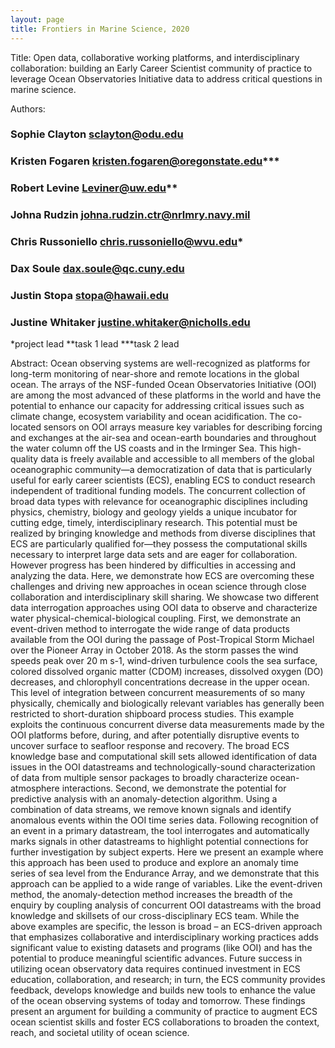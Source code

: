 ```yaml
---
layout: page
title: Frontiers in Marine Science, 2020
---
```


Title:
Open data, collaborative working platforms, and interdisciplinary collaboration: building an Early Career Scientist community of practice to leverage Ocean Observatories Initiative data to address critical questions in marine science.

Authors:

### Sophie Clayton sclayton@odu.edu
### Kristen Fogaren kristen.fogaren@oregonstate.edu***
### Robert Levine Leviner@uw.edu**
### Johna Rudzin johna.rudzin.ctr@nrlmry.navy.mil
### Chris Russoniello chris.russoniello@wvu.edu*
### Dax Soule dax.soule@qc.cuny.edu
### Justin Stopa stopa@hawaii.edu
### Justine Whitaker justine.whitaker@nicholls.edu

*project lead
**task 1 lead
***task 2 lead

Abstract:
Ocean observing systems are well-recognized as platforms for long-term monitoring of near-shore and remote locations in the global ocean. The arrays of the NSF-funded Ocean Observatories Initiative (OOI) are among the most advanced of these platforms in the world and have the potential to enhance our capacity for addressing critical issues such as climate change, ecosystem variability and ocean acidification. The co-located sensors on OOI arrays measure key variables for describing forcing and exchanges at the air-sea and ocean-earth boundaries and throughout the water column off the US coasts and in the Irminger Sea. This high-quality data is freely available and accessible to all members of the global oceanographic community—a democratization of data that is particularly useful for early career scientists (ECS), enabling ECS to conduct research independent of traditional funding models. The concurrent collection of broad data types with relevance for oceanographic disciplines including physics, chemistry, biology and geology yields a unique incubator for cutting edge, timely, interdisciplinary research. This potential must be realized by bringing knowledge and methods from diverse disciplines that ECS are particularly qualified for—they possess the computational skills necessary to interpret large data sets and are eager for collaboration. However progress has been hindered by difficulties in accessing and analyzing the data. Here, we demonstrate how ECS are overcoming these challenges and driving new approaches in ocean science through close collaboration and interdisciplinary skill sharing. We showcase two different data interrogation approaches using OOI data to observe and characterize water physical-chemical-biological coupling.
First, we demonstrate an event-driven method to interrogate the wide range of data products available from the OOI during the passage of Post-Tropical Storm Michael over the Pioneer Array in October 2018. As the storm passes the wind speeds peak over 20 m s-1, wind-driven turbulence cools the sea surface, colored dissolved organic matter (CDOM) increases, dissolved oxygen (DO) decreases, and chlorophyll concentrations decrease in the upper ocean. This level of integration between concurrent measurements of so many physically, chemically and biologically relevant variables has generally been restricted to short-duration shipboard process studies. This example exploits the continuous concurrent diverse data measurements made by the OOI platforms before, during, and after potentially disruptive events to uncover surface to seafloor response and recovery. The broad ECS knowledge base and computational skill sets allowed identification of data issues in the OOI datastreams and technologically-sound characterization of data from multiple sensor packages to broadly characterize ocean-atmosphere interactions.
Second, we demonstrate the potential for predictive analysis with an anomaly-detection algorithm. Using a combination of data streams, we remove known signals and identify anomalous events within the OOI time series data. Following recognition of an event in a primary datastream, the tool interrogates and automatically marks signals in other datastreams to highlight potential connections for further investigation by subject experts. Here we present an example where this approach has been used to produce and explore an anomaly time series of sea level from the Endurance Array, and we demonstrate that this approach can be applied to a wide range of variables. Like the event-driven method, the anomaly-detection method increases the breadth of the enquiry by coupling analysis of concurrent OOI datastreams with the broad knowledge and skillsets of our cross-disciplinary ECS team.
While the above examples are specific, the lesson is broad – an ECS-driven approach that emphasizes collaborative and interdisciplinary working practices adds significant value to existing datasets and programs (like OOI) and has the potential to produce meaningful scientific advances. Future success in utilizing ocean observatory data requires continued investment in ECS education, collaboration, and research; in turn, the ECS community provides feedback, develops knowledge and builds new tools to enhance the value of the ocean observing systems of today and tomorrow. These findings present an argument for building a community of practice to augment ECS ocean scientist skills and foster ECS collaborations to broaden the context, reach, and societal utility of ocean science.
